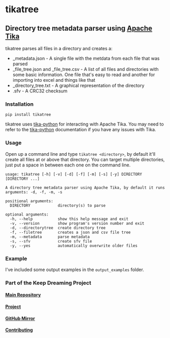 # tikatree

## Directory tree metadata parser using [Apache Tika](http://tika.apache.org/)

tikatree parses all files in a directory and creates a:

- _metadata.json - A single file with the metdata from each file that was parsed
- _file_tree.json and _file_tree.csv - A list of all files and directories with some basic information. One file that's easy to read and another for importing into excel and things like that
- _directory_tree.txt - A graphical representation of the directory
- .sfv - A CRC32 checksum

### Installation

`pip install tikatree`

tikatree uses [tika-python](https://github.com/chrismattmann/tika-python) for interacting with Apache Tika. You may need to refer to the [tika-python](https://github.com/chrismattmann/tika-python) documentation if you have any issues with Tika.

### Usage

Open up a command line and type `tikatree <directory>`, by default it'll create all files at or above that directory. You can target multiple directories, just put a space in between each one on the command line.

```
usage: tikatree [-h] [-v] [-d] [-f] [-m] [-s] [-y] DIRECTORY [DIRECTORY ...]

A directory tree metadata parser using Apache Tika, by default it runs arguments: -d, -f, -m, -s

positional arguments:
  DIRECTORY            directory(s) to parse

optional arguments:
  -h, --help           show this help message and exit
  -v, --version        show program's version number and exit
  -d, --directorytree  create directory tree
  -f, --filetree       creates a json and csv file tree
  -m, --metadata       parse metadata
  -s, --sfv            create sfv file
  -y, --yes            automatically overwrite older files
```

### Example

I've included some output examples in the `output_examples` folder.

### Part of the Keep Dreaming Project

#### [Main Repository](https://phabricator.kairohm.dev/diffusion/49/)

#### [Project](https://phabricator.kairohm.dev/project/view/51/)

#### [GitHub Mirror](https://github.com/kairohm/tikatree)

#### [Contributing](https://bookstack.kairohm.dev/books/keep-dreaming-project/page/contributing-to-the-keep-dreaming-project)
